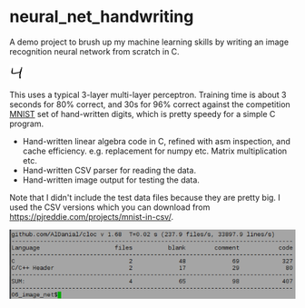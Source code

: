 # neural_net_handwriting

A demo project to brush up my machine learning skills by writing an image recognition neural network from scratch in C.

![input sample](img2_label_4.png)

This uses a typical 3-layer multi-layer perceptron.
Training time is about 3 seconds for 80% correct, and 30s for 96% correct
against the competition [MNIST](http://yann.lecun.com/exdb/mnist/) set of
hand-written digits, which is pretty speedy for a simple C program.

* Hand-written linear algebra code in C, refined with asm inspection, and cache efficiency. e.g. replacement for numpy etc. Matrix multiplication etc.
* Hand-written CSV parser for reading the data.
* Hand-written image output for testing the data.

Note that I didn't include the test data files because they are pretty big.
I used the CSV versions which you can download from https://pjreddie.com/projects/mnist-in-csv/.

![cloc stats](Screenshot_2017-04-15_00-27-34.png)
